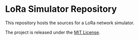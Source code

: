# LoRa Simulator Repository

This repository hosts the sources for a LoRa network simulator.

The project is released under the [MIT License](LICENSE).
